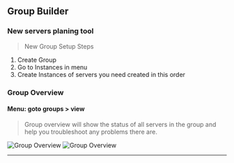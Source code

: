 ## Group Builder
### New servers planing tool


> New Group Setup Steps
1. Create Group
2. Go to Instances in menu
3. Create Instances of servers you need created in this order

### Group Overview
#### Menu: goto groups > view
> Group overview will show the status of all servers in the group and help you troubleshoot any problems there are.
  
  ![Group Overview]()
<img src="{{ asset('images/configuration2-2019.07.02.jpg') }}" alt="Group Overview">

---
<!-- 
- [First Section](#section-1) -->

<!-- <a name="section-1"></a>
## First Section -->

<!-- Write something cool.. 🦊 -->
